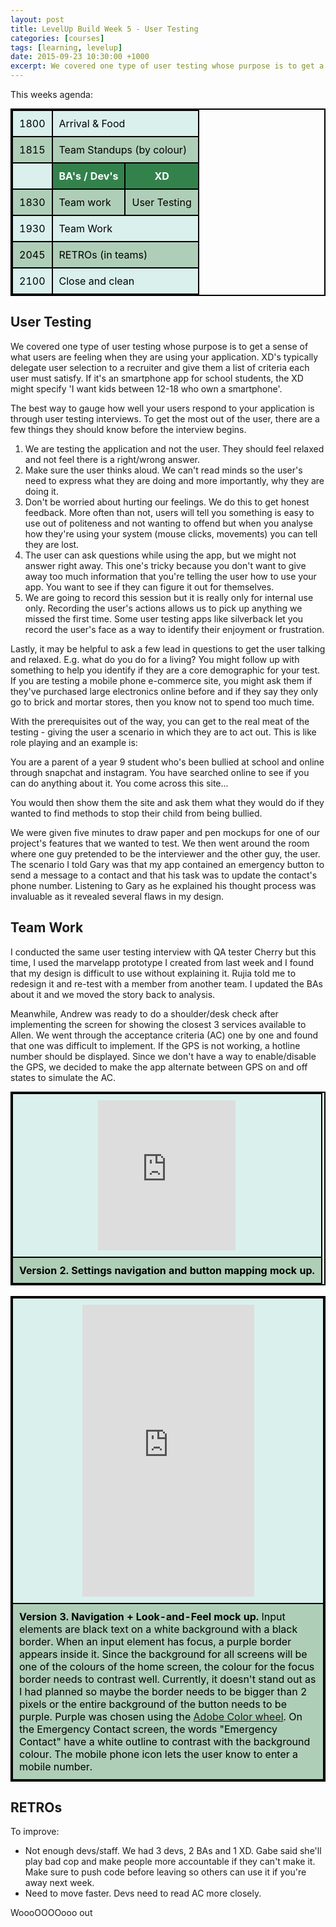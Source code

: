```yaml
---
layout: post
title: LevelUp Build Week 5 - User Testing
categories: [courses]
tags: [learning, levelup]
date: 2015-09-23 10:30:00 +1000
excerpt: We covered one type of user testing whose purpose is to get a sense of what users are feeling when they are using your application. XD's typically delegate user selection to a recruiter and give them a list of criteria each user must satisfy.
---
```

<style>

table{
	margin: 0 auto;
    border-collapse: collapse;
    border-spacing: 0;
    border:2px solid #000000;
}

th{
    background: #33824c;
    color: white;
}

th, td{
    border:2px solid #000000;
    padding: 10px;
}

td{
	color: black;
}

tr:nth-child(even){
	background: #afceb8;
}

tr:nth-child(odd){
	background: #daf0ed;
}
</style>

This weeks agenda:

<table>
	<tr><td>1800</td><td colspan="2">Arrival & Food</td></tr>
	<tr><td>1815</td><td colspan="2">Team Standups (by colour)</td></tr>
	<tr><td></td><th>BA's / Dev's</th><th>XD</th></tr>
	<tr><td>1830</td><td>Team work</td><td>User Testing</td></tr>
	<tr><td>1930</td><td colspan="2">Team Work</td></tr>
	<tr><td>2045</td><td colspan="2">RETROs (in teams)</td></tr>
	<tr><td>2100</td><td colspan="2">Close and clean</td></tr>
</table>

## User Testing

We covered one type of user testing whose purpose is to get a sense of what users are feeling when they are using your application. XD's typically delegate user selection to a recruiter and give them a list of criteria each user must satisfy.  If it's an smartphone app for school students, the XD might specify 'I want kids between 12-18 who own a smartphone'.  

The best way to gauge how well your users respond to your application is through user testing interviews. To get the most out of the user, there are a few things they should know before the interview begins.

1. We are testing the application and not the user. They should feel relaxed and not feel there is a right/wrong answer.  
2. Make sure the user thinks aloud. We can't read minds so the user's need to express what they are doing and more importantly, why they are doing it.  
3. Don't be worried about hurting our feelings. We do this to get honest feedback. More often than not, users will tell you something is easy to use out of politeness and not wanting to offend but when you analyse how they're using your system (mouse clicks, movements) you can tell they are lost.
4. The user can ask questions while using the app, but we might not answer right away.  This one's tricky because you don't want to give away too much information that you're telling the user how to use your app.  You want to see if they can figure it out for themselves. 
5. We are going to record this session but it is really only for internal use only.  Recording the user's actions allows us to pick up anything we missed the first time.  Some user testing apps like silverback let you record the user's face as a way to identify their enjoyment or frustration.

Lastly, it may be helpful to ask a few lead in questions to get the user talking and relaxed.  E.g. what do you do for a living? You might follow up with something to help you identify if they are a core demographic for your test.  If you are testing a mobile phone e-commerce site, you might ask them if they've purchased large electronics online before and if they say they only go to brick and mortar stores, then you know not to spend too much time.

With the prerequisites out of the way, you can get to the real meat of the testing - giving the user a scenario in which they are to act out.  This is like role playing and an example is:

You are a parent of a year 9 student who's been bullied at school and online through snapchat and instagram.  You have searched online to see if you can do anything about it.  You come across this site...

You would then show them the site and ask them what they would do if they wanted to find methods to stop their child from being bullied.  

We were given five minutes to draw paper and pen mockups for one of our project's features that we wanted to test. We then went around the room where one guy pretended to be the interviewer and the other guy, the user. The scenario I told Gary was that my app contained an emergency button to send a message to a contact and that his task was to update the contact's phone number.  Listening to Gary as he explained his thought process was invaluable as it revealed several flaws in my design.  

## Team Work

I conducted the same user testing interview with QA tester Cherry but this time, I used the marvelapp prototype I created from last week and I found that my design is difficult to use without explaining it. Rujia told me to redesign it and re-test with a member from another team. I updated the BAs about it and we moved the story back to analysis.  

Meanwhile, Andrew was ready to do a shoulder/desk check after implementing the screen for showing the closest 3 services available to Allen. We went through the acceptance criteria (AC) one by one and found that one was difficult to implement. If the GPS is not working, a hotline number should be displayed. Since we don't have a way to enable/disable the GPS, we decided to make the app alternate between GPS on and off states to simulate the AC.  

<table><tr><td><div style="text-align:center; width:100%"><iframe src="https://marvelapp.com/jccf87?emb=1" width="220" height="240" allowTransparency="true" frameborder="0"></iframe></div></td></tr>
<tr><td><b>Version 2. Settings navigation and button mapping mock up.</b></td></tr>
</table>
<br>
<table><tr><td><div style="text-align:center; width:100%"><iframe src="https://marvelapp.com/jj9dih?emb=1" width="275" height="467" allowTransparency="true" frameborder="0"></iframe></div></td></tr>
<tr><td><b>Version 3. Navigation + Look-and-Feel mock up.</b>  Input elements are black text on a white background with a black border.  When an input element has focus, a purple border appears inside it.  Since the background for all screens will be one of the colours of the home screen, the colour for the focus border needs to contrast well.  Currently, it doesn't stand out as I had planned so maybe the border needs to be bigger than 2 pixels or the entire background of the button needs to be purple. Purple was chosen using the <a href="https://color.adobe.com/create/color-wheel/?base=2&rule=Analogous&selected=3&name=My%20Color%20Theme&mode=rgb&rgbvalues=0.5795501484870387,1,0.41775500991845893,0.91,0.7343552852765709,0.19914806737559984,1,0.3662216792330757,0.237045481928164,0.7537783831549758,0.48888358875497384,0.91,0.47284548831936046,0.780088788916392,1&swatchOrder=0,1,2,3,4">Adobe Color wheel</a>.  On the Emergency Contact screen, the words "Emergency Contact" have a white outline to contrast with the background colour. The mobile phone icon lets the user know to enter a mobile number.</td></tr>
</table>

## RETROs

To improve:

* Not enough devs/staff. We had 3 devs, 2 BAs and 1 XD. Gabe said she'll play bad cop and make people more accountable if they can't make it. Make sure to push code before leaving so others can use it if you're away next week.
* Need to move faster. Devs need to read AC more closely.

WoooOOOOooo out